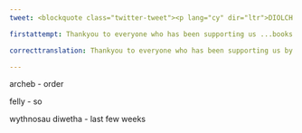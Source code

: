 ```yaml
---
tweet: <blockquote class="twitter-tweet"><p lang="cy" dir="ltr">DIOLCH YN FAWR i bawb sy wedi bod yn cefnogi ni trwy archebu llyfrau ar-lein <a href="https://t.co/ghRihUQtqT">https://t.co/ghRihUQtqT</a> dros yr wythnosau diwetha.<br>📚👏❤️📚👏❤️📚👏❤️<br>Dyn ni ddim yn barod i agor y siop eto felly plîs cadwch i ddefnyddio’r wefan!<a href="https://twitter.com/hashtag/yagym?src=hash&amp;ref_src=twsrc%5Etfw">#yagym</a> <a href="https://twitter.com/hashtag/CefnogiSiopauLlyfrau?src=hash&amp;ref_src=twsrc%5Etfw">#CefnogiSiopauLlyfrau</a> <a href="https://t.co/6fjIbH0Pt0">pic.twitter.com/6fjIbH0Pt0</a></p>&mdash; Cant a mil (@siopcantamil) <a href="https://twitter.com/siopcantamil/status/1274983795838648320?ref_src=twsrc%5Etfw">June 22, 2020</a></blockquote> <script async src="https://platform.twitter.com/widgets.js" charset="utf-8"></script>

firstattempt: Thankyou to everyone who has been supporting us ...books online through the ...weeks. We are not yet ready to open the shop...please keep using the website!

correcttranslation: Thankyou to everyone who has been supporting us by ordering books online over the last few weeks. We are not yet ready to open the shop yet so please keep using the website!

---
```


archeb - order

felly - so 

wythnosau diwetha - last few weeks










